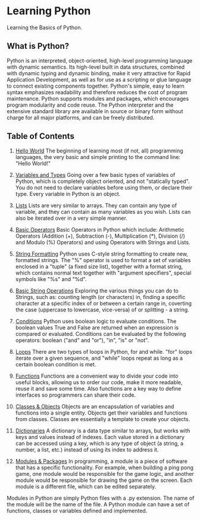 # Learning Python

Learning the Basics of Python. 

## What is Python?
Python is an interpreted, object-oriented, high-level programming language with dynamic semantics. Its high-level built in data structures, combined with dynamic typing and dynamic binding, make it very attractive for Rapid Application Development, as well as for use as a scripting or glue language to connect existing components together. Python's simple, easy to learn syntax emphasizes readability and therefore reduces the cost of program maintenance. Python supports modules and packages, which encourages program modularity and code reuse. The Python interpreter and the extensive standard library are available in source or binary form without charge for all major platforms, and can be freely distributed.

## Table of Contents

1. [Hello World](https://github.com/brend-designs/Learning-Python/blob/master/1.%20Hello%2C%20World!/helloworld.py)
The beginning of learning most (if not, all) programming languages, the very basic and simple printing to the command line: "Hello World!"

2. [Variables and Types](https://github.com/brend-designs/Learning-Python/blob/master/2.%20Variables%20%26%20Types/variablestypes.py)
Going over a few basic types of variables of Python, which is completely object oriented, and not "statically typed". You do not need to declare variables before using them, or declare their type. Every variable in Python is an object.

3. [Lists](https://github.com/brend-designs/Learning-Python/blob/master/3.%20Lists/lists.py)
Lists are very similar to arrays. They can contain any type of variable, and they can contain as many variables as you wish. Lists can also be iterated over in a very simple manner. 

4. [Basic Operators](https://github.com/brend-designs/Learning-Python/blob/master/4.%20Basic%20Operators/basicoperators.py)
Basic Operators in Python which include: Arithmetic Operators (Addition (+), Subtraction (-), Multiplication (*), Division (/) and Modulo (%) Operators) and using Operators with Strings and Lists. 

5. [String Formatting](https://github.com/brend-designs/Learning-Python/blob/master/5.%20String%20Formatting/stringformatting.py)
Python uses C-style string formatting to create new, formatted strings. The "%" operator is used to format a set of variables enclosed in a "tuple" (a fixed size list), together with a format string, which contains normal text together with "argument specifiers", special symbols like "%s" and "%d".

6. [Basic String Operations](https://github.com/brend-designs/Learning-Python/blob/master/6.%20Basic%20String%20Operations/stringoperations.py)
Exploring the various things you can do to Strings, such as: counting length (or characters) in, finding a specific character at a specific index of or between a certain range in, coverting the case (uppercase to lowercase, vice-versa) of or splitting - a string.

7. [Conditions](https://github.com/brend-designs/Learning-Python/blob/master/7.%20Conditions/conditions.py)
Python uses boolean logic to evaluate conditions. The boolean values True and False are returned when an expression is compared or evaluated. Conditions can be evaluated by the following operators: boolean ("and" and "or"), "in", "is" or "not".

8. [Loops](https://github.com/brend-designs/Learning-Python/blob/master/8.%20Loops/loops.py)
There are two types of loops in Python, for and while. "for" loops iterate over a given sequence, and "while" loops repeat as long as a certain boolean condition is met.

9. [Functions](https://github.com/brend-designs/Learning-Python/blob/master/9.%20Functions/functions.py)
Functions are a convenient way to divide your code into useful blocks, allowing us to order our code, make it more readable, reuse it and save some time. Also functions are a key way to define interfaces so programmers can share their code.

10. [Classes & Objects](https://github.com/brend-designs/Learning-Python/blob/master/_%2010.%20Classes%20%26%20Objects/classesobjects.py)
Objects are an encapsulation of variables and functions into a single entity. Objects get their variables and functions from classes. Classes are essentially a template to create your objects.

11. [Dictionaries](https://github.com/brend-designs/Learning-Python/blob/master/_%2011.%20Dictionaries/dictionaries.py)
A dictionary is a data type similar to arrays, but works with keys and values instead of indexes. Each value stored in a dictionary can be accessed using a key, which is any type of object (a string, a number, a list, etc.) instead of using its index to address it.

12. [Modules & Packages]()
In programming, a module is a piece of software that has a specific functionality. For example, when building a ping pong game, one module would be responsible for the game logic, and another module would be responsible for drawing the game on the screen. Each module is a different file, which can be edited separately.

Modules in Python are simply Python files with a .py extension. The name of the module will be the name of the file. A Python module can have a set of functions, classes or variables defined and implemented. 
